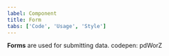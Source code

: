 ```yaml
---
label: Component
title: Form
tabs: ['Code', 'Usage', 'Style']
---
```


<page-intro>**Forms** are used for submitting data.</page-intro>
codepen: pdWorZ
